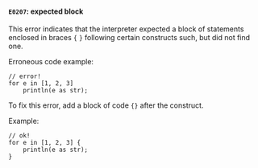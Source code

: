 #### `E0207`: expected block

This error indicates that the interpreter expected a block of statements enclosed in braces `{` `}` following certain constructs such, but did not find one.

Erroneous code example:

```
// error!
for e in [1, 2, 3] 
    println(e as str);
```

To fix this error, add a block of code `{}` after the construct. 

Example:

```
// ok!
for e in [1, 2, 3] {
    println(e as str);
}
```
